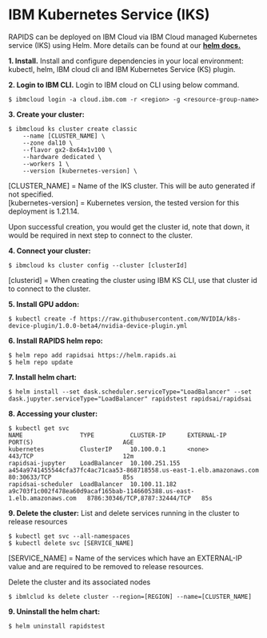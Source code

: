# IBM Kubernetes Service (IKS)

RAPIDS can be deployed on IBM Cloud via IBM Cloud managed Kubernetes service (IKS) using Helm. More details can be found at our **[helm docs.](https://helm.rapids.ai/docs/csp.html)**

**1. Install.** Install and configure dependencies in your local environment: kubectl, helm, IBM cloud cli and IBM Kubernetes Service (KS) plugin.

**2. Login to IBM CLI.** Login to IBM cloud on CLI using below command.

```shell
$ ibmcloud login -a cloud.ibm.com -r <region> -g <resource-group-name>
```

**3. Create your cluster:**

```shell
$ ibmcloud ks cluster create classic 
    --name [CLUSTER_NAME] \
    --zone dal10 \
    --flavor gx2-8x64x1v100 \
    --hardware dedicated \ 
    --workers 1 \
    --version [kubernetes-version] \
```

[CLUSTER_NAME] = Name of the IKS cluster. This will be auto generated if not specified. <br>
[kubernetes-version] = Kubernetes version, the tested version for this deployment is 1.21.14. <br>

Upon successful creation, you would get the cluster id, note that down, it would be required in next step to connect to the cluster.

**4. Connect your cluster:**

```shell
$ ibmcloud ks cluster config --cluster [clusterId]
```
[clusterid] = When creating the cluster using IBM KS CLI, use that cluster id to connect to the cluster.

**5. Install GPU addon:**

```shell
$ kubectl create -f https://raw.githubusercontent.com/NVIDIA/k8s-device-plugin/1.0.0-beta4/nvidia-device-plugin.yml
```

**6. Install RAPIDS helm repo:**

```shell
$ helm repo add rapidsai https://helm.rapids.ai
$ helm repo update
```

**7. Install helm chart:**

```shell
$ helm install --set dask.scheduler.serviceType="LoadBalancer" --set dask.jupyter.serviceType="LoadBalancer" rapidstest rapidsai/rapidsai
```

**8. Accessing your cluster:**

```shell
$ kubectl get svc
NAME                TYPE          CLUSTER-IP      EXTERNAL-IP                                                               PORT(S)                         AGE
kubernetes          ClusterIP     10.100.0.1      <none>                                                                    443/TCP                         12m
rapidsai-jupyter    LoadBalancer  10.100.251.155  a454a9741455544cfa37fc4ac71caa53-868718558.us-east-1.elb.amazonaws.com    80:30633/TCP                    85s
rapidsai-scheduler  LoadBalancer  10.100.11.182   a9c703f1c002f478ea60d9acaf165bab-1146605388.us-east-1.elb.amazonaws.com   8786:30346/TCP,8787:32444/TCP   85s
```

**9. Delete the cluster:** List and delete services running in the cluster to release resources

```shell
$ kubectl get svc --all-namespaces
$ kubectl delete svc [SERVICE_NAME]
```

[SERVICE_NAME] = Name of the services which have an EXTERNAL-IP value and are required to be removed to release resources.

Delete the cluster and its associated nodes

```shell
$ ibmlclud ks delete cluster --region=[REGION] --name=[CLUSTER_NAME]
```

**9. Uninstall the helm chart:**

```shell
$ helm uninstall rapidstest
```
